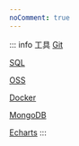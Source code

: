 ```yaml
---
noComment: true
---
```


::: info 工具 <Badge type="tip" text="latest" />
[Git](/git/01-git-pull-repository)

[SQL](/sql/my-sql-single-table-operation)

[OSS](/oss/get-sts)

[Docker](/docker/docker-basic)

[MongoDB](/mongodb/multi-document-query)

[Echarts](/echarts/options)
:::

